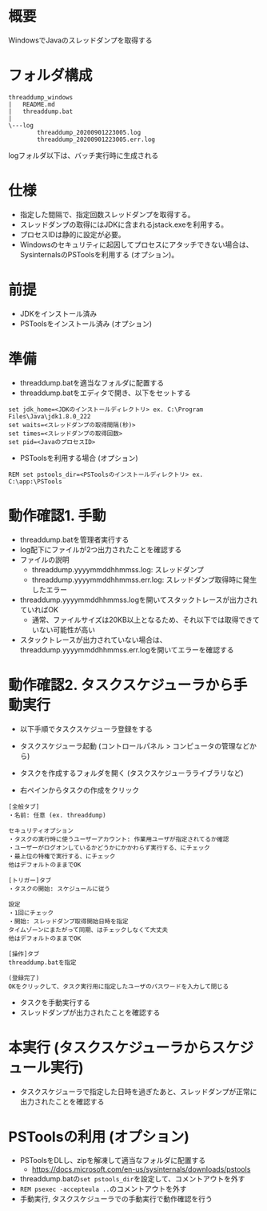 # 概要

WindowsでJavaのスレッドダンプを取得する

# フォルダ構成

```
threaddump_windows  
|   README.md  
|   threaddump.bat  
|  
\---log  
        threaddump_20200901223005.log  
        threaddump_20200901223005.err.log
```

logフォルダ以下は、バッチ実行時に生成される

# 仕様

- 指定した間隔で、指定回数スレッドダンプを取得する。
- スレッドダンプの取得にはJDKに含まれるjstack.exeを利用する。
- プロセスIDは静的に設定が必要。
- Windowsのセキュリティに起因してプロセスにアタッチできない場合は、SysinternalsのPSToolsを利用する (オプション)。

# 前提

- JDKをインストール済み
- PSToolsをインストール済み (オプション)

# 準備

- threaddump.batを適当なフォルダに配置する
- threaddump.batをエディタで開き、以下をセットする

```
set jdk_home=<JDKのインストールディレクトリ> ex. C:\Program Files\Java\jdk1.8.0_222  
set waits=<スレッドダンプの取得間隔(秒)>  
set times=<スレッドダンプの取得回数>  
set pid=<JavaのプロセスID>
```

- PSToolsを利用する場合 (オプション)
```
REM set pstools_dir=<PSToolsのインストールディレクトリ> ex. C:\app:\PSTools
```

# 動作確認1. 手動

- threaddump.batを管理者実行する
- log配下にファイルが2つ出力されたことを確認する
- ファイルの説明
	- threaddump.yyyymmddhhmmss.log: スレッドダンプ
	- threaddump.yyyymmddhhmmss.err.log: スレッドダンプ取得時に発生したエラー
- threaddump.yyyymmddhhmmss.logを開いてスタックトレースが出力されていればOK
	- 通常、ファイルサイズは20KB以上となるため、それ以下では取得できていない可能性が高い
- スタックトレースが出力されていない場合は、threaddump.yyyymmddhhmmss.err.logを開いてエラーを確認する

# 動作確認2. タスクスケジューラから手動実行

- 以下手順でタスクスケジューラ登録をする

- タスクスケジューラ起動 (コントロールパネル > コンピュータの管理などから)
- タスクを作成するフォルダを開く (タスクスケジューラライブラリなど)
- 右ペインからタスクの作成をクリック

```
[全般タブ]  
・名前: 任意 (ex. threaddump)  
  
セキュリティオプション  
・タスクの実行時に使うユーザーアカウント: 作業用ユーザが指定されてるか確認  
・ユーザーがログオンしているかどうかにかかわらず実行する、にチェック  
・最上位の特権で実行する、にチェック  
他はデフォルトのままでOK  
  
[トリガー]タブ  
・タスクの開始: スケジュールに従う  
  
設定  
・1回にチェック  
・開始: スレッドダンプ取得開始日時を指定  
タイムゾーンにまたがって同期、はチェックしなくて大丈夫  
他はデフォルトのままでOK  
  
[操作]タブ  
threaddump.batを指定  
  
(登録完了)  
OKをクリックして、タスク実行用に指定したユーザのパスワードを入力して閉じる  
```

- タスクを手動実行する
- スレッドダンプが出力されたことを確認する

# 本実行 (タスクスケジューラからスケジュール実行)

- タスクスケジューラで指定した日時を過ぎたあと、スレッドダンプが正常に出力されたことを確認する

# PSToolsの利用 (オプション)

- PSToolsをDLし、zipを解凍して適当なフォルダに配置する
	- https://docs.microsoft.com/en-us/sysinternals/downloads/pstools
- threaddump.batの`set pstools_dir`を設定して、コメントアウトを外す
- `REM psexec -accepteula ..`のコメントアウトを外す
- 手動実行, タスクスケジューラでの手動実行で動作確認を行う
